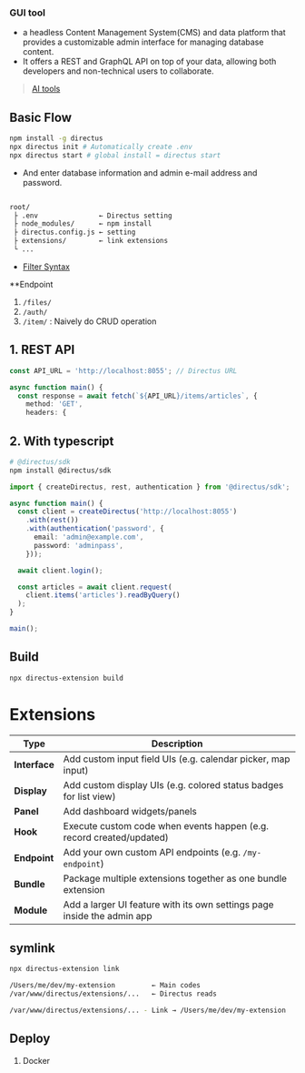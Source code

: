 ### GUI tool 

- a headless Content Management System(CMS) and data platform that provides a customizable admin interface for managing database content.
- It offers a REST and GraphQL API on top of your data, allowing both developers and non-technical users to collaborate. 


> [AI tools](https://directus.io/docs/guides/ai/mcp/installation#generate-access-token)

## Basic Flow
```bash
npm install -g directus
npx directus init # Automatically create .env
npx directus start # global install = directus start
```
* And enter database information and admin e-mail address and password.
```txt

root/
 ├ .env               ← Directus setting
 ├ node_modules/      ← npm install
 ├ directus.config.js ← setting
 ├ extensions/        ← link extensions
 └ ...
```

* [Filter Syntax](https://directus.io/docs/guides/connect/filter-rules)

**Endpoint
1. `/files/`
2. `/auth/`
3. `/item/` : Naively do CRUD operation

## 1. REST API
```ts
const API_URL = 'http://localhost:8055'; // Directus URL

async function main() {
  const response = await fetch(`${API_URL}/items/articles`, {
    method: 'GET',
    headers: {
```

## 2. With typescript

```bash
# @directus/sdk
npm install @directus/sdk
```

```ts
import { createDirectus, rest, authentication } from '@directus/sdk';

async function main() {
  const client = createDirectus('http://localhost:8055')
    .with(rest())
    .with(authentication('password', {
      email: 'admin@example.com',
      password: 'adminpass',
    }));

  await client.login();

  const articles = await client.request(
    client.items('articles').readByQuery()
  );
}

main();
```
## Build

```bash
npx directus-extension build
```

# Extensions

| Type          | Description                                                             |
| ------------- | ----------------------------------------------------------------------- |
| **Interface** | Add custom input field UIs (e.g. calendar picker, map input)            |
| **Display**   | Add custom display UIs (e.g. colored status badges for list view)       |
| **Panel**     | Add dashboard widgets/panels                                            |
| **Hook**      | Execute custom code when events happen (e.g. record created/updated)    |
| **Endpoint**  | Add your own custom API endpoints (e.g. `/my-endpoint`)                 |
| **Bundle**    | Package multiple extensions together as one bundle extension            |
| **Module**    | Add a larger UI feature with its own settings page inside the admin app |


## symlink

```bash
npx directus-extension link
```
```bash
/Users/me/dev/my-extension         ← Main codes
/var/www/directus/extensions/...   ← Directus reads

/var/www/directus/extensions/... - Link → /Users/me/dev/my-extension

```
## Deploy

1. Docker
